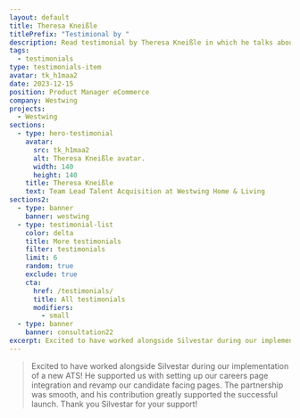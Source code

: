 ```yaml
---
layout: default
title: Theresa Kneißle
titlePrefix: "Testimional by "
description: Read testimonial by Theresa Kneißle in which he talks about his positive experience in working with Silvestar Bistrović.
tags:
  - testimonials
type: testimonials-item
avatar: tk_h1maa2
date: 2023-12-15
position: Product Manager eCommerce
company: Westwing
projects:
  - Westwing
sections:
  - type: hero-testimonial
    avatar:
      src: tk_h1maa2
      alt: Theresa Kneißle avatar.
      width: 140
      height: 140
    title: Theresa Kneißle
    text: Team Lead Talent Acquisition at Westwing Home & Living
sections2:
  - type: banner
    banner: westwing
  - type: testimonial-list
    color: delta
    title: More testimonials
    filter: testimonials
    limit: 6
    random: true
    exclude: true
    cta:
      href: /testimonials/
      title: All testimonials
      modifiers:
        - small
  - type: banner
    banner: consultation22
excerpt: Excited to have worked alongside Silvestar during our implementation of a new ATS...
---
```


> Excited to have worked alongside Silvestar during our implementation of a new ATS! He supported us with setting up our careers page integration and revamp our candidate facing pages. The partnership was smooth, and his contribution greatly supported the successful launch. Thank you Silvestar for your support!
